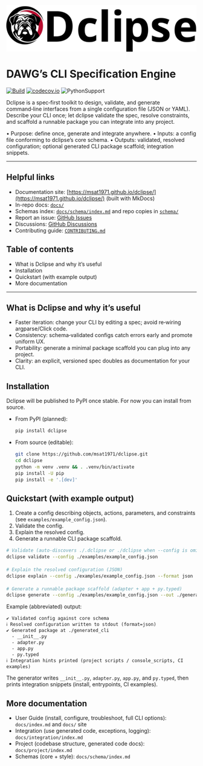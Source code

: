 <!-- markdownlint-disable MD013 MD041 MD043  -->
![Dclipse logo](docs/assets/images/Logo_dclipse-horizontal_White.svg)

# DAWG’s CLI Specification Engine

[![Build](https://github.com/msat1971/dclipse/actions/workflows/ci.yml/badge.svg)](https://github.com/msat1971/dclipse/actions/workflows/ci.yml) [![codecov.io](https://codecov.io/github/msat1971/dclipse/actions/branch/develop/graphs/badge.svg)](https://app.codecov.io/gh/msat1971/dclipse) ![PythonSupport](https://img.shields.io/static/v1?label=python&message=%203.9|%203.10|%203.11|%203.12|%203.13&color=blue?style=flat-square&logo=python)

Dclipse is a spec‑first toolkit to design, validate, and generate command‑line interfaces from a single configuration file (JSON or YAML). Describe your CLI once; let dclipse validate the spec, resolve constraints, and scaffold a runnable package you can integrate into any project.

• Purpose: define once, generate and integrate anywhere.
• Inputs: a config file conforming to dclipse’s core schema.
• Outputs: validated, resolved configuration; optional generated CLI package scaffold; integration snippets.

---

## Helpful links

- Documentation site: [https://msat1971.github.io/dclipse/](https://msat1971.github.io/dclipse/) (built with MkDocs)
- In-repo docs: [`docs/`](docs/)
- Schemas index: [`docs/schema/index.md`](docs/schema/index.md) and repo copies in [`schema/`](schema/)
- Report an issue: [GitHub Issues](https://github.com/msat1971/dclipse/issues)
- Discussions: [GitHub Discussions](https://github.com/msat1971/dclipse/discussions)
- Contributing guide: [`CONTRIBUTING.md`](CONTRIBUTING.md)

## Table of contents

- What is Dclipse and why it’s useful
- Installation
- Quickstart (with example output)
- More documentation

---

## What is Dclipse and why it’s useful

- Faster iteration: change your CLI by editing a spec; avoid re‑wiring argparse/Click code.
- Consistency: schema‑validated configs catch errors early and promote uniform UX.
- Portability: generate a minimal package scaffold you can plug into any project.
- Clarity: an explicit, versioned spec doubles as documentation for your CLI.

## Installation

Dclipse will be published to PyPI once stable. For now you can install from source.

- From PyPI (planned):

  ```bash
  pip install dclipse
  ```

- From source (editable):

  ```bash
  git clone https://github.com/msat1971/dclipse.git
  cd dclipse
  python -m venv .venv && . .venv/bin/activate
  pip install -U pip
  pip install -e '.[dev]'
  ```

## Quickstart (with example output)

1. Create a config describing objects, actions, parameters, and constraints (see `examples/example_config.json`).
2. Validate the config.
3. Explain the resolved config.
4. Generate a runnable CLI package scaffold.

```bash
# Validate (auto-discovers ./.dclipse or ./dclipse when --config is omitted)
dclipse validate --config ./examples/example_config.json

# Explain the resolved configuration (JSON)
dclipse explain --config ./examples/example_config.json --format json

# Generate a runnable package scaffold (adapter + app + py.typed)
dclipse generate --config ./examples/example_config.json --out ./generated_cli
```

Example (abbreviated) output:

```text
✔ Validated config against core schema
ℹ Resolved configuration written to stdout (format=json)
✔ Generated package at ./generated_cli
  - __init__.py
  - adapter.py
  - app.py
  - py.typed
ℹ Integration hints printed (project scripts / console_scripts, CI examples)
```

The generator writes `__init__.py`, `adapter.py`, `app.py`, and `py.typed`, then prints integration snippets (install, entrypoints, CI examples).

## More documentation

- User Guide (install, configure, troubleshoot, full CLI options): `docs/index.md` and `docs/` site
- Integration (use generated code, exceptions, logging): `docs/integration/index.md`
- Project (codebase structure, generated code docs): `docs/project/index.md`
- Schemas (core + style): `docs/schema/index.md`
